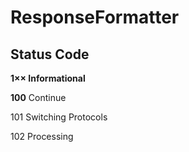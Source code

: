 # ResponseFormatter

## Status Code

 **1×× Informational**

**100** Continue

101 Switching Protocols

102 Processing
